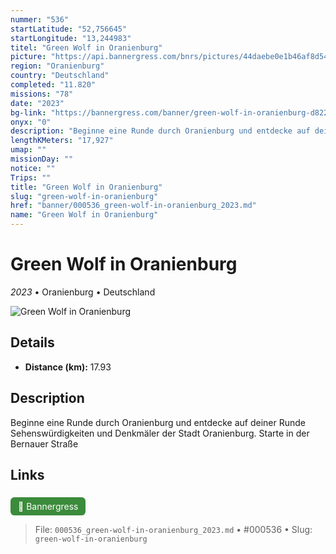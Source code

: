 ```yaml
---
nummer: "536"
startLatitude: "52,756645"
startLongitude: "13,244983"
titel: "Green Wolf in Oranienburg"
picture: "https://api.bannergress.com/bnrs/pictures/44daebe0e1b46af8d54b87da655110dd"
region: "Oranienburg"
country: "Deutschland"
completed: "11.820"
missions: "78"
date: "2023"
bg-link: "https://bannergress.com/banner/green-wolf-in-oranienburg-d822"
onyx: "0"
description: "Beginne eine Runde durch Oranienburg und entdecke auf deiner Runde Sehenswürdigkeiten und Denkmäler der Stadt Oranienburg. Starte in der Bernauer Straße"
lengthKMeters: "17,927"
umap: ""
missionDay: ""
notice: ""
Trips: ""
title: "Green Wolf in Oranienburg"
slug: "green-wolf-in-oranienburg"
href: "banner/000536_green-wolf-in-oranienburg_2023.md"
name: "Green Wolf in Oranienburg"
---
```

# Green Wolf in Oranienburg

*2023* • Oranienburg • Deutschland

![Green Wolf in Oranienburg](https://api.bannergress.com/bnrs/pictures/44daebe0e1b46af8d54b87da655110dd)



## Details
- **Distance (km):** 17.93






## Description
Beginne eine Runde durch Oranienburg und entdecke auf deiner Runde Sehenswürdigkeiten und Denkmäler der Stadt Oranienburg. Starte in der Bernauer Straße



## Links
<a href="https://bannergress.com/banner/green-wolf-in-oranienburg-d822" style="display:inline-block;margin:6px 8px 0 0;padding:6px 12px;background:#3c8b3c;color:#fff;text-decoration:none;border-radius:6px;">🔗 Bannergress</a>




> File: `000536_green-wolf-in-oranienburg_2023.md` • #000536 • Slug: `green-wolf-in-oranienburg`
